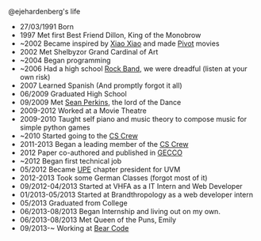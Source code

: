 @ejehardenberg's life

- 27/03/1991 Born
- 1997 Met first Best Friend Dillon, King of the Monobrow
- ~2002 Became inspired by [Xiao Xiao](http://www.newgrounds.com/portal/view/42801) and made [Pivot](http://pivotanimator.net/) movies
- 2002 Met Shelbyzor Grand Cardinal of Art
- ~2004 Began programming
- ~2006 Had a high school [Rock Band](https://myspace.com/somersworthfallenfantasy), we were dreadful (listen at your own risk)
- 2007 Learned Spanish (And promptly forgot it all) 
- 06/2009 Graduated High School
- 09/2009 Met [Sean Perkins](http://scperkins.github.io), the lord of the Dance
- 2009-2012 Worked at a Movie Theatre
- 2009-2010 Taught self piano and music theory to compose music for simple python games
- ~2010 Started going to the [CS Crew](http://www.uvm.edu/~cscrew/)
- 2011-2013 Began a leading member of the [CS Crew](http://www.uvm.edu/~cscrew/)
- 2012 Paper co-authored and published in [GECCO](http://www.sigevo.org/gecco-2012/papers-accepted.html)
- ~2012 Began first technical job
- 05/2012 Became [UPE](http://upe.acm.org/) chapter president for UVM
- 2012-2013 Took some German Classes (forgot most of it)
- 09/2012-04/2013 Started at VHFA as a IT Intern and Web Developer
- 01/2013-05/2013 Started at Brandthropology as a web developer intern
- 05/2013 Graduated from College
- 06/2013-08/2013 Began Internship and living out on my own. 
- 06/2013-08/2013 Met Queen of the Puns, Emily
- 09/2013-~ Working at [Bear Code](http://www.bear-code.com)
